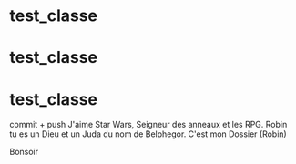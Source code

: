 # test_classe
# test_classe
# test_classe
commit + push
J'aime Star Wars, Seigneur des anneaux et les RPG.
Robin tu es un Dieu et un Juda du nom de Belphegor.
C'est mon Dossier (Robin)

Bonsoir

